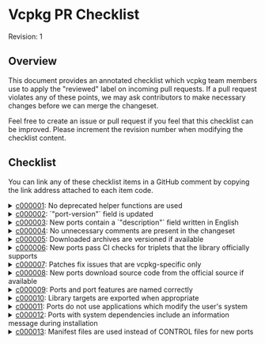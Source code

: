 Vcpkg PR Checklist
=====================
Revision: 1

## Overview
This document provides an annotated checklist which vcpkg team members use to apply the "reviewed" label on incoming pull requests. If a pull request violates any of these points, we may ask contributors to make necessary changes before we can merge the changeset.

Feel free to create an issue or pull request if you feel that this checklist can be improved. Please increment the revision number when modifying the checklist content.

## Checklist
You can link any of these checklist items in a GitHub comment by copying the link address attached to each item code.

<details id="c000001">
<summary><a href="#c000001">c000001</a>: No deprecated helper functions are used</summary>

See our [Maintainer Guidelines and Policies](maintainer-guide.md#avoid-deprecated-helper-functions) for more information.

</details>

<details id="c000002">
<summary><a href="#c000002">c000002</a>: `"port-version"` field is updated</summary>

See our [Maintainer Guidelines and Policies](maintainer-guide.md#versioning) for more information.

</details>

<details id="c000003">
<summary><a href="#c000003">c000003</a>: New ports contain a `"description"` field written in English</summary>

A description only one or a few sentences long is helpful. Consider using the library's official description from their `README.md` or similar if possible. Automatic translations are acceptable and we are happy to clean up translations to English for our contributors.

See our [manifest file documentation](manifest-files.md#description) for more information.
    
</details>

<details id="c000004">
<summary><a href="#c000004">c000004</a>: No unnecessary comments are present in the changeset</summary>

See our [Maintainer Guidelines and Policies](maintainer-guide.md#avoid-excessive-comments-in-portfiles) for more information.

</details>

<details id="c000005">
<summary><a href="#c000005">c000005</a>: Downloaded archives are versioned if available</summary

To ensure archive content does not change, archives downloaded preferably have an associated version tag that can be incremented alongside the port's `"version"`.

</details>

<details id="c000006">
<summary><a href="#c000006">c000006</a>: New ports pass CI checks for triplets that the library officially supports</summary>

To ensure vcpkg ports are of a high quality, we ask that incoming ports support the official platforms for the library in question.

</details>

<details id="c000007">
<summary><a href="#c000007">c000007</a>: Patches fix issues that are vcpkg-specific only</summary>

If possible, patches to the library source code should be upstreamed to the library's official repository. Opening up a pull request on the library's repository will help to improve the library for everyone, not just vcpkg users.

</details>

<details id="c000008">
<summary><a href="#c000008">c000008</a>: New ports download source code from the official source if available</summary>

To respect library authors and keep code secure, please have ports download source code from the official source. We may make exceptions if the original source code is not available and there is substantial community interest in maintaining the library in question.

</details>

<details id="c000009">
<summary><a href="#c000009">c000009</a>: Ports and port features are named correctly</summary>

For user accessibility, we prefer names of ports and port features to be intuitive and close to their counterparts in official sources and other package managers. If you are unsure about the naming of a port or port feature, we recommend checking repology.org, packages.ubuntu.com, or searching for additional information using a search engine. We can also help our contributors with this, so feel free to ask for naming suggestions if you are unsure.

</details>

<details id="c000010">
<summary><a href="#c000010">c000010</a>: Library targets are exported when appropriate</summary>

To provide users with a seamless build system integration, please be sure to export and provide a means of finding the library targets intended to be used downstream. Targets not meant to be exported should be be marked private and not exported.

</details>

<details id="c000011">
<summary><a href="#c000011">c000011</a>: Ports do not use applications which modify the user's system</summary>
    
Ports should uphold vcpkg's contract of not modifying the user's system by avoiding applications which do so. Examples of these applications are `sudo`, `apt`, `brew`, or `pip`. Please use an alternative to these types of programs wherever possible.

</details>

<details id="c000012">
<summary><a href="#c000012">c000012</a>: Ports with system dependencies include an information message during installation</summary>

Some ports have library and tool dependencies that do not exist within vcpkg. For these missing dependencies, we ask that contributors add a message to the top of the port's `portfile.cmake` stating the missing dependencies and how to acquire them. We ask that the message is displayed before any major work is done to ensure that users can "early out" of the installation process as soon as possible in case they are missing the dependency.

Example:
```cmake
message(
"${PORT} currently requires the following libraries from the system package manager:
    autoconf libtool
These can be installed on Ubuntu systems via sudo apt install autoconf libtool"
)
```

</details>

<details id="c000013">
<summary><a href="#c000013">c000013</a>: Manifest files are used instead of CONTROL files for new ports</summary>

Many existing ports use the CONTROL file syntax; while this syntax will be supported for some time to come,
new ports should not use these. Any newly added port _must_ use the manifest files.

We also recommend, when significant modifications are made to ports, that one switches to manifest files;
however, this is not required. You may find `vcpkg format-manifest` useful.

